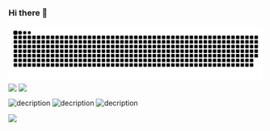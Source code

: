### Hi there 👋

<!--
**pydnb/pydnb** is a ✨ _special_ ✨ repository because its `README.md` (this file) appears on your GitHub profile.

Here are some ideas to get you started:

- 🔭 I’m currently working on ...
- 🌱 I’m currently learning ...
- 👯 I’m looking to collaborate on ...
- 🤔 I’m looking for help with ...
- 💬 Ask me about ...
- 📫 How to reach me: ...
- 😄 Pronouns: ...
- ⚡ Fun fact: ...
-->
<!--生成贪吃蛇动图：-->
<picture>
  <source media="(prefers-color-scheme: dark)" srcset="https://raw.githubusercontent.com/pydnb/pydnb/output/github-contribution-grid-snake-dark.svg">
  <source media="(prefers-color-scheme: light)" srcset="https://raw.githubusercontent.com/pydnb/pydnb/output/github-contribution-grid-snake.svg">
  <img alt="github-snake" src="https://raw.githubusercontent.com/pydnb/pydnb/output/github-contribution-grid-snake.svg">
</picture>





<!--状态展示：-->
<img align="center"  src="https://github-readme-stats.vercel.app/api?username=pydnb&show_icons=true&theme=radical"/>

<!--语言使用统计：-->
<img align="center"  src="https://github-readme-stats.vercel.app/api/top-langs/?username=pydnb&theme=radical&layout=compact"  />

<!--语言徽标展示：-->
![decription](https://img.shields.io/badge/Language-C++-black)
![decription](https://img.shields.io/badge/Language-Python-red)
![decription](https://img.shields.io/badge/Language-Java-green)

<img src="https://readme-typing-svg.herokuapp.com/?lines=欢迎来到我的github;&font=Roboto" />

